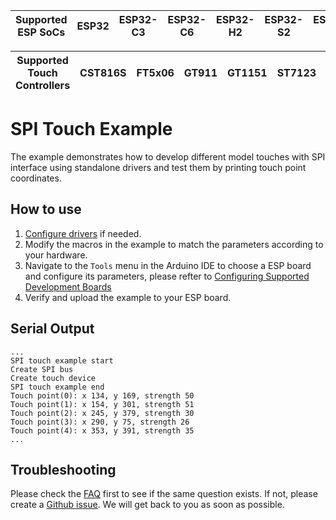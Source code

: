| Supported ESP SoCs | ESP32 | ESP32-C3 | ESP32-C6 | ESP32-H2 | ESP32-S2 | ESP32-S3 |
| ------------------ | ----- | -------- | -------- | -------- | -------- | -------- |

| Supported Touch Controllers | CST816S | FT5x06 | GT911 | GT1151 | ST7123 | TT21100 |
| --------------------------- | ------- | ------ | ----- | ------ | ------ | ------- |

# SPI Touch Example

The example demonstrates how to develop different model touches with SPI interface using standalone drivers and test them by printing touch point coordinates.

## How to use

1. [Configure drivers](../../../README.md#configuring-drivers) if needed.
2. Modify the macros in the example to match the parameters according to your hardware.
3. Navigate to the `Tools` menu in the Arduino IDE to choose a ESP board and configure its parameters, please refter to [Configuring Supported Development Boards](../../../README.md#configuring-supported-development-boards)
4. Verify and upload the example to your ESP board.

## Serial Output

```
...
SPI touch example start
Create SPI bus
Create touch device
SPI touch example end
Touch point(0): x 134, y 169, strength 50
Touch point(1): x 154, y 301, strength 51
Touch point(2): x 245, y 379, strength 30
Touch point(3): x 290, y 75, strength 26
Touch point(4): x 353, y 391, strength 35
...
```

## Troubleshooting

Please check the [FAQ](../../../README.md#faq) first to see if the same question exists. If not, please create a [Github issue](https://github.com/esp-arduino-libs/ESP32_Display_Panel/issues). We will get back to you as soon as possible.
